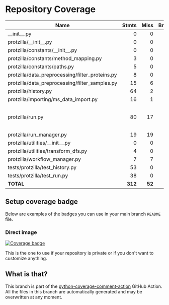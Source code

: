 # Repository Coverage



| Name                                              |    Stmts |     Miss |   Branch |   BrPart |   Cover |   Missing |
|-------------------------------------------------- | -------: | -------: | -------: | -------: | ------: | --------: |
| \_\_init\_\_.py                                   |        0 |        0 |        0 |        0 |    100% |           |
| protzilla/\_\_init\_\_.py                         |        0 |        0 |        0 |        0 |    100% |           |
| protzilla/constants/\_\_init\_\_.py               |        0 |        0 |        0 |        0 |    100% |           |
| protzilla/constants/method\_mapping.py            |        3 |        0 |        0 |        0 |    100% |           |
| protzilla/constants/paths.py                      |        5 |        0 |        0 |        0 |    100% |           |
| protzilla/data\_preprocessing/filter\_proteins.py |        8 |        0 |        0 |        0 |    100% |           |
| protzilla/data\_preprocessing/filter\_samples.py  |       15 |        6 |        0 |        0 |     60% |     24-40 |
| protzilla/history.py                              |       64 |        2 |       22 |        2 |     95% |   32, 133 |
| protzilla/importing/ms\_data\_import.py           |       16 |        1 |        2 |        0 |     94% |        32 |
| protzilla/run.py                                  |       80 |       17 |       22 |        0 |     70% |12-18, 60-62, 104-110 |
| protzilla/run\_manager.py                         |       19 |       19 |        4 |        0 |      0% |      1-27 |
| protzilla/utilities/\_\_init\_\_.py               |        0 |        0 |        0 |        0 |    100% |           |
| protzilla/utilities/transform\_dfs.py             |        4 |        0 |        0 |        0 |    100% |           |
| protzilla/workflow\_manager.py                    |        7 |        7 |        2 |        0 |      0% |       1-9 |
| tests/protzilla/test\_history.py                  |       53 |        0 |        0 |        0 |    100% |           |
| tests/protzilla/test\_run.py                      |       38 |        0 |        0 |        0 |    100% |           |
|                                         **TOTAL** |  **312** |   **52** |   **52** |    **2** | **80%** |           |


## Setup coverage badge

Below are examples of the badges you can use in your main branch `README` file.

### Direct image

[![Coverage badge](https://github.com/antonneubauer/PROTzilla2/raw/python-coverage-comment-action-data/badge.svg)](https://github.com/antonneubauer/PROTzilla2/tree/python-coverage-comment-action-data)

This is the one to use if your repository is private or if you don't want to customize anything.



## What is that?

This branch is part of the
[python-coverage-comment-action](https://github.com/marketplace/actions/python-coverage-comment)
GitHub Action. All the files in this branch are automatically generated and may be
overwritten at any moment.